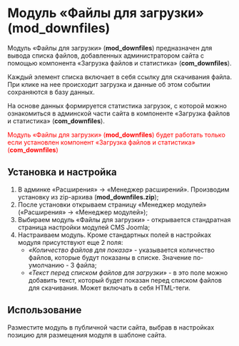 # Модуль «Файлы для загрузки» (mod_downfiles)

<p>Модуль «Файлы для загрузки» (<b>mod_downfiles</b>) предназначен для вывода списка файлов, добавленных администратором сайта с помощью компонента «Загрузка файлов и статистика» (<b>com_downfiles</b>).</p>
<p>Каждый элемент списка включает в себя ссылку для скачивания файла. При клике на нее происходит загрузка и данные об этом событии сохраняются в базу данных.</p>
<p>На основе данных формируется статистика загрузок, с которой можно ознакомиться в админской части сайта в компоненте «Загрузка файлов и статистика» (<b>com_downfiles</b>).</p>
<p style="color:#f00;">Модуль «Файлы для загрузки» (<b>mod_downfiles</b>) будет работать только если установлен компонент «Загрузка файлов и статистика» (<b>com_downfiles</b>)</p>
<h2>Установка и настройка</h2>
<ol>
	<li>В админке «Расширения» → «Менеджер расширений». Производим установку из zip-архива (<b>mod_downfiles.zip</b>);</li>
	<li>После установки открываем страницу «Менеджер модулей» («Расширения» → «Менеджер модулей»);</li>
	<li>Выбираем модуль «Файлы для загрузки» - открывается стандратная страница настройки модулей CMS Joomla;</li>
	<li>Настраиваем модуль. Кроме стандартных полей в настройках модуля присутствуют еще 2 поля:
		<ul>
			<li><i>«Количество файлов для показа»</i> - указывается количество файлов, которые будут показаны в списке. Значение по-умолчанию - 3 файла;</li>
			<li><i>«Текст перед списком файлов для загрузки»</i> - в это поле можно добавить текст, который будет показан перед списком файлов для скачивания. Может включать в себя HTML-теги.</li>	
		</ul>
	</li>
</ol>
<h2>Использование</h2>
<p>Разместите модуль в публичной части сайта, выбрав в настройках позицию для размещения модуля в шаблоне сайта.</p>

